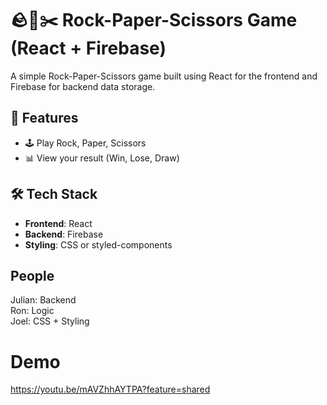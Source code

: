 # 🪨📄✂️ Rock-Paper-Scissors Game (React + Firebase)

A simple Rock-Paper-Scissors game built using React for the frontend and Firebase for backend data storage.

## 🚀 Features

- 🕹️ Play Rock, Paper, Scissors 
- 📊 View your result (Win, Lose, Draw)

## 🛠️ Tech Stack

- **Frontend**: React 
- **Backend**: Firebase 
- **Styling**: CSS or styled-components

## People
Julian: Backend  
Ron: Logic  
Joel: CSS + Styling  

# Demo
https://youtu.be/mAVZhhAYTPA?feature=shared